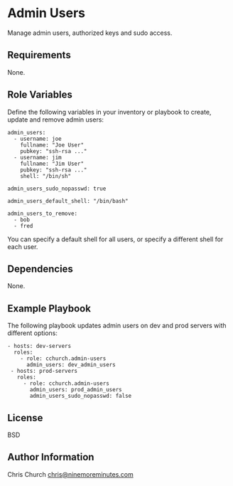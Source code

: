 Admin Users
===========

Manage admin users, authorized keys and sudo access.

Requirements
------------

None.

Role Variables
--------------

Define the following variables in your inventory or playbook to create, update
and remove admin users:

    admin_users:
      - username: joe
        fullname: "Joe User"
        pubkey: "ssh-rsa ..."
      - username: jim
        fullname: "Jim User"
        pubkey: "ssh-rsa ..."
        shell: "/bin/sh"

    admin_users_sudo_nopasswd: true

    admin_users_default_shell: "/bin/bash"

    admin_users_to_remove:
      - bob
      - fred

You can specify a default shell for all users, or specify a different shell for
each user.

Dependencies
------------

None.

Example Playbook
----------------

The following playbook updates admin users on dev and prod servers with
different options:

    - hosts: dev-servers
      roles:
        - role: cchurch.admin-users
          admin_users: dev_admin_users
     - hosts: prod-servers
       roles:
         - role: cchurch.admin-users
           admin_users: prod_admin_users
           admin_users_sudo_nopasswd: false

License
-------

BSD

Author Information
------------------

Chris Church
chris@ninemoreminutes.com
